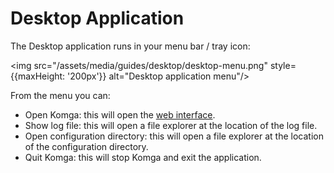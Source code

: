 # Desktop Application

The Desktop application runs in your menu bar / tray icon:

<img src="/assets/media/guides/desktop/desktop-menu.png" style={{maxHeight: '200px'}} alt="Desktop application menu"/>

From the menu you can:
- Open Komga: this will open the [web interface](./webui).
- Show log file: this will open a file explorer at the location of the log file.
- Open configuration directory: this will open a file explorer at the location of the configuration directory.
- Quit Komga: this will stop Komga and exit the application.